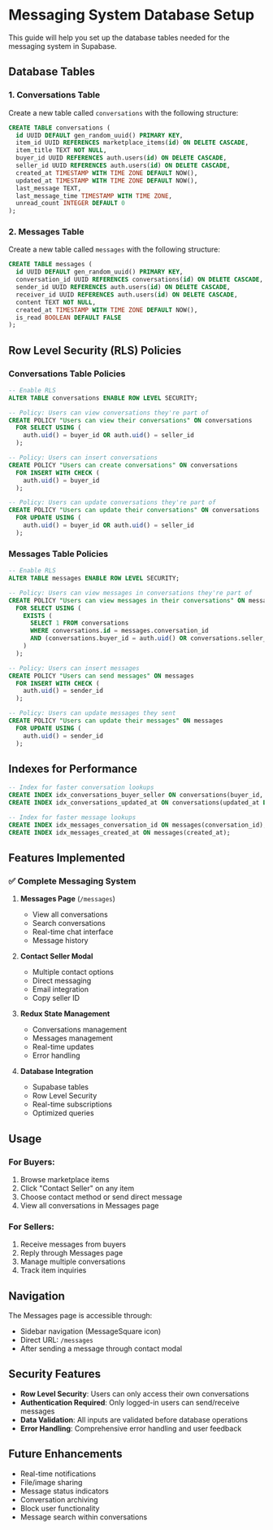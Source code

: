 # Messaging System Database Setup

This guide will help you set up the database tables needed for the messaging system in Supabase.

## Database Tables

### 1. Conversations Table

Create a new table called `conversations` with the following structure:

```sql
CREATE TABLE conversations (
  id UUID DEFAULT gen_random_uuid() PRIMARY KEY,
  item_id UUID REFERENCES marketplace_items(id) ON DELETE CASCADE,
  item_title TEXT NOT NULL,
  buyer_id UUID REFERENCES auth.users(id) ON DELETE CASCADE,
  seller_id UUID REFERENCES auth.users(id) ON DELETE CASCADE,
  created_at TIMESTAMP WITH TIME ZONE DEFAULT NOW(),
  updated_at TIMESTAMP WITH TIME ZONE DEFAULT NOW(),
  last_message TEXT,
  last_message_time TIMESTAMP WITH TIME ZONE,
  unread_count INTEGER DEFAULT 0
);
```

### 2. Messages Table

Create a new table called `messages` with the following structure:

```sql
CREATE TABLE messages (
  id UUID DEFAULT gen_random_uuid() PRIMARY KEY,
  conversation_id UUID REFERENCES conversations(id) ON DELETE CASCADE,
  sender_id UUID REFERENCES auth.users(id) ON DELETE CASCADE,
  receiver_id UUID REFERENCES auth.users(id) ON DELETE CASCADE,
  content TEXT NOT NULL,
  created_at TIMESTAMP WITH TIME ZONE DEFAULT NOW(),
  is_read BOOLEAN DEFAULT FALSE
);
```

## Row Level Security (RLS) Policies

### Conversations Table Policies

```sql
-- Enable RLS
ALTER TABLE conversations ENABLE ROW LEVEL SECURITY;

-- Policy: Users can view conversations they're part of
CREATE POLICY "Users can view their conversations" ON conversations
  FOR SELECT USING (
    auth.uid() = buyer_id OR auth.uid() = seller_id
  );

-- Policy: Users can insert conversations
CREATE POLICY "Users can create conversations" ON conversations
  FOR INSERT WITH CHECK (
    auth.uid() = buyer_id
  );

-- Policy: Users can update conversations they're part of
CREATE POLICY "Users can update their conversations" ON conversations
  FOR UPDATE USING (
    auth.uid() = buyer_id OR auth.uid() = seller_id
  );
```

### Messages Table Policies

```sql
-- Enable RLS
ALTER TABLE messages ENABLE ROW LEVEL SECURITY;

-- Policy: Users can view messages in conversations they're part of
CREATE POLICY "Users can view messages in their conversations" ON messages
  FOR SELECT USING (
    EXISTS (
      SELECT 1 FROM conversations 
      WHERE conversations.id = messages.conversation_id 
      AND (conversations.buyer_id = auth.uid() OR conversations.seller_id = auth.uid())
    )
  );

-- Policy: Users can insert messages
CREATE POLICY "Users can send messages" ON messages
  FOR INSERT WITH CHECK (
    auth.uid() = sender_id
  );

-- Policy: Users can update messages they sent
CREATE POLICY "Users can update their messages" ON messages
  FOR UPDATE USING (
    auth.uid() = sender_id
  );
```

## Indexes for Performance

```sql
-- Index for faster conversation lookups
CREATE INDEX idx_conversations_buyer_seller ON conversations(buyer_id, seller_id);
CREATE INDEX idx_conversations_updated_at ON conversations(updated_at DESC);

-- Index for faster message lookups
CREATE INDEX idx_messages_conversation_id ON messages(conversation_id);
CREATE INDEX idx_messages_created_at ON messages(created_at);
```

## Features Implemented

### ✅ Complete Messaging System

1. **Messages Page** (`/messages`)
   - View all conversations
   - Search conversations
   - Real-time chat interface
   - Message history

2. **Contact Seller Modal**
   - Multiple contact options
   - Direct messaging
   - Email integration
   - Copy seller ID

3. **Redux State Management**
   - Conversations management
   - Messages management
   - Real-time updates
   - Error handling

4. **Database Integration**
   - Supabase tables
   - Row Level Security
   - Real-time subscriptions
   - Optimized queries

## Usage

### For Buyers:
1. Browse marketplace items
2. Click "Contact Seller" on any item
3. Choose contact method or send direct message
4. View all conversations in Messages page

### For Sellers:
1. Receive messages from buyers
2. Reply through Messages page
3. Manage multiple conversations
4. Track item inquiries

## Navigation

The Messages page is accessible through:
- Sidebar navigation (MessageSquare icon)
- Direct URL: `/messages`
- After sending a message through contact modal

## Security Features

- **Row Level Security**: Users can only access their own conversations
- **Authentication Required**: Only logged-in users can send/receive messages
- **Data Validation**: All inputs are validated before database operations
- **Error Handling**: Comprehensive error handling and user feedback

## Future Enhancements

- Real-time notifications
- File/image sharing
- Message status indicators
- Conversation archiving
- Block user functionality
- Message search within conversations 